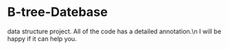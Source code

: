 # B-tree-Datebase
data structure project. All of the code has a detailed annotation.\n
I will be happy if it can help you.
